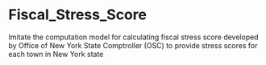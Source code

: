# Fiscal_Stress_Score
 Imitate the computation model for calculating fiscal stress score developed by Office of New York State Comptroller (OSC) to provide stress scores for each town in New York state
